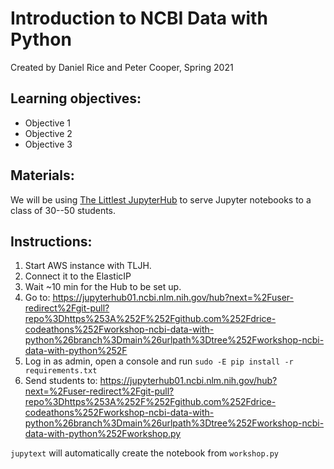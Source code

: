 # Introduction to NCBI Data with Python
Created by Daniel Rice and Peter Cooper, Spring 2021

## Learning objectives:
- Objective 1
- Objective 2
- Objective 3

## Materials:

We will be using [The Littlest JupyterHub](https://tljh.jupyter.org/en/latest/index.html) to serve Jupyter notebooks to a class of 30--50 students.

## Instructions:

1. Start AWS instance with TLJH.
2. Connect it to the ElasticIP
2. Wait ~10 min for the Hub to be set up.
3. Go to:
https://jupyterhub01.ncbi.nlm.nih.gov/hub?next=%2Fuser-redirect%2Fgit-pull?repo%3Dhttps%253A%252F%252Fgithub.com%252Fdrice-codeathons%252Fworkshop-ncbi-data-with-python%26branch%3Dmain%26urlpath%3Dtree%252Fworkshop-ncbi-data-with-python%252F
5. Log in as admin, open a console and run `sudo -E pip install -r requirements.txt`
6. Send students to:
https://jupyterhub01.ncbi.nlm.nih.gov/hub?next=%2Fuser-redirect%2Fgit-pull?repo%3Dhttps%253A%252F%252Fgithub.com%252Fdrice-codeathons%252Fworkshop-ncbi-data-with-python%26branch%3Dmain%26urlpath%3Dtree%252Fworkshop-ncbi-data-with-python%252Fworkshop.py

`jupytext` will automatically create the notebook from `workshop.py`
